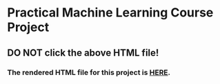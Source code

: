 # Practical Machine Learning Course Project

## DO NOT click the above HTML file!
<p>

### The rendered HTML file for this project is [HERE](http://rpubs.com/richardlent/417192).


